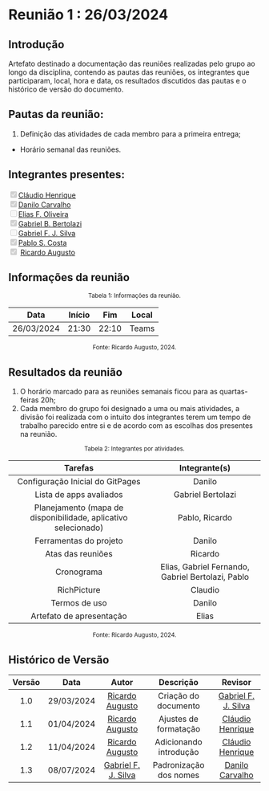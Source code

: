 # Reunião 1 : 26/03/2024

## Introdução

Artefato destinado a documentação das reuniões realizadas pelo grupo ao longo da disciplina, contendo as pautas das reuniões, os integrantes que participaram, local, hora e data, os resultados discutidos das pautas e o histórico de versão do documento. 


## Pautas da reunião:
1. Definição das atividades de cada membro para a primeira entrega;
- Horário semanal das reuniões.

## Integrantes presentes:

<label><input type="checkbox" checked disabled>[Cláudio Henrique][ClaudioGH]</label><br>
<label><input type="checkbox" checked disabled>[Danilo Carvalho][DaniloGH]</label><br>
<label><input type="checkbox" disabled>[Elias F. Oliveira][EliasGH]</label><br>
<label><input type="checkbox" checked disabled>[Gabriel B. Bertolazi][GabrielBGH]</label><br>
<label><input type="checkbox" disabled>[Gabriel F. J. Silva][GabrielFGH]</label><br>
<label><input type="checkbox" checked disabled>[Pablo S. Costa][PabloGH]</label><br>
<label><input type="checkbox" checked disabled> [Ricardo Augusto][RicardoGH]</label><br>

## Informações da reunião

<div style="text-align: center; font-size: smaller;">
<p> Tabela 1: Informações da reunião. </p>
</div>
<center markdown="1">

| Data | Início | Fim | Local |
|:-:|:-:|:-:|:-:|
| 26/03/2024 | 21:30 | 22:10 | Teams |

</center>
<div style="text-align: center; font-size: smaller;">
<p> Fonte: Ricardo Augusto, 2024. </p>
</div>

## Resultados da reunião
1. O horário marcado para as reuniões semanais ficou para as quartas-feiras 20h;
2. Cada membro do grupo foi designado a uma ou mais atividades, a divisão foi realizada com o intuito dos integrantes terem um tempo de trabalho parecido entre si e de acordo com as escolhas dos presentes na reunião.

<div style="text-align: center; font-size: smaller;">
<p> Tabela 2: Integrantes por atividades. </p>
</div>

| Tarefas | Integrante(s) |
|:-:|:-:|
|Configuração Inicial do GitPages | Danilo | 
|Lista de apps avaliados | Gabriel Bertolazi | 
| Planejamento (mapa de disponibilidade, aplicativo selecionado) | Pablo, Ricardo | 
| Ferramentas do projeto | Danilo | 
| Atas das reuniões | Ricardo | 
| Cronograma | Elias, Gabriel Fernando, Gabriel Bertolazi, Pablo | 
| RichPicture | Claudio | 
| Termos de uso | Danilo | 
|Artefato de apresentação | Elias
<div style="text-align: center; font-size: smaller;">
<p> Fonte: Ricardo Augusto, 2024. </p>
</div>

## Histórico de Versão
| Versão | Data        | Autor                                   | Descrição                  | Revisor                              |
|:------:|:-----------:|:----------------------------------------:|:--------------------------:|:------------------------------------:|
| 1.0    | 29/03/2024  | [Ricardo Augusto][RicardoGH]             | Criação do documento       | [Gabriel F. J. Silva][GabrielFGH]    |
| 1.1    | 01/04/2024  | [Ricardo Augusto][RicardoGH]             | Ajustes de formatação      | [Cláudio Henrique][ClaudioGH]        |
| 1.2    | 11/04/2024  | [Ricardo Augusto][RicardoGH]             | Adicionando introdução     | [Cláudio Henrique][ClaudioGH]        |
| 1.3    | 08/07/2024  | [Gabriel F. J. Silva][GabrielFGH]        | Padronização dos nomes     | [Danilo Carvalho][DaniloGH]          |




[ClaudioGH]: https://github.com/claudiohsc
[DaniloGH]: https://github.com/Danilo-Carvalho-Antunes
[EliasGH]: https://github.com/EliasOliver21
[GabrielBGH]: https://github.com/Bertolazi
[GabrielFGH]: https://github.com/MMcLovin
[PabloGH]: https://github.com/pabloheika
[RicardoGH]: https://www.github.com/avmricardo

